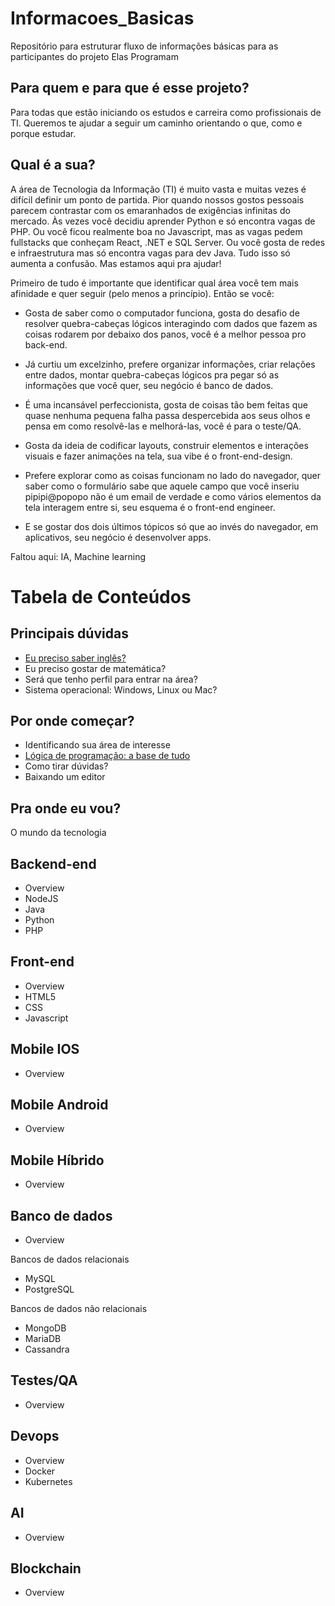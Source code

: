 # Informacoes_Basicas
Repositório para estruturar fluxo de informações básicas para as participantes do projeto Elas Programam

## Para quem e para que é esse projeto?

Para todas que estão iniciando os estudos e carreira como profissionais de TI. Queremos te ajudar a seguir um caminho orientando o que, como e porque estudar.

## Qual é a sua?

A área de Tecnologia da Informação (TI) é muito vasta e muitas vezes é difícil definir um ponto de partida. Pior quando nossos gostos pessoais parecem contrastar com os emaranhados de exigências infinitas do mercado. Às vezes você decidiu aprender Python e só encontra vagas de PHP. Ou você ficou realmente boa no Javascript, mas as vagas pedem fullstacks que conheçam React, .NET e SQL Server. Ou você gosta de redes e infraestrutura mas só encontra vagas para dev Java. Tudo isso só aumenta a confusão. Mas estamos aqui pra ajudar!

Primeiro de tudo é importante que identificar qual área você tem mais afinidade e quer seguir (pelo menos a princípio). Então se você:

 - Gosta de saber como o computador funciona, gosta do desafio de resolver quebra-cabeças lógicos interagindo com dados que fazem as coisas rodarem por debaixo dos panos, você é a melhor pessoa pro back-end.

 - Já curtiu um excelzinho, prefere organizar informações, criar relações entre dados, montar quebra-cabeças lógicos pra pegar só as informações que você quer, seu negócio é banco de dados.

 - É uma incansável perfeccionista, gosta de coisas tão bem feitas que quase nenhuma pequena falha passa despercebida aos seus olhos e pensa em como resolvê-las e melhorá-las, você é para o teste/QA.

  - Gosta da ideia de codificar layouts, construir elementos e interações visuais e fazer animações na tela, sua vibe é o front-end-design. 

 - Prefere explorar como as coisas funcionam no lado do navegador, quer saber como o formulário sabe que aquele campo que você inseriu pipipi@popopo não é um email de verdade e como vários elementos da tela interagem entre si, seu esquema é o front-end engineer.

 - E se gostar dos dois últimos tópicos só que ao invés do navegador, em aplicativos, seu negócio é desenvolver apps.

Faltou aqui: IA, Machine learning
 

# Tabela de Conteúdos

## Principais dúvidas

 - [Eu preciso saber inglês?](00-principais-duvidas/preciso-saber-ingles.md)
 - Eu preciso gostar de matemática?
 - Será que tenho perfil para entrar na área?
 - Sistema operacional: Windows, Linux ou Mac?

## Por onde começar?

- Identificando sua área de interesse
- [Lógica de programação: a base de tudo](01-por-onde-comecar/logica-de-programacao.md)
- Como tirar dúvidas?
- Baixando um editor

## Pra onde eu vou?

O mundo da tecnologia

## Backend-end

- Overview
- NodeJS
- Java
- Python
- PHP

## Front-end

- Overview
- HTML5
- CSS
- Javascript

## Mobile IOS
- Overview

## Mobile Android
- Overview

## Mobile Híbrido
- Overview

## Banco de dados

- Overview

Bancos de dados relacionais 

- MySQL
- PostgreSQL

Bancos de dados não relacionais

- MongoDB
- MariaDB
- Cassandra

## Testes/QA

- Overview

## Devops

- Overview
- Docker
- Kubernetes

## AI

- Overview

## Blockchain

- Overview
